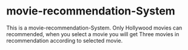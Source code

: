# movie-recommendation-System
This is a movie-recommendation-System. Only Hollywood movies  can recommended, when you select a movie you will get Three movies in recommendation according to selected movie.
